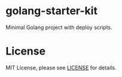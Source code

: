 # golang-starter-kit
Minimal Golang project with deploy scripts.

# License
MIT License, please see [LICENSE](https://github.com/vvelikodny/golang-starter-kit/blob/master/LICENSE) for details. 
